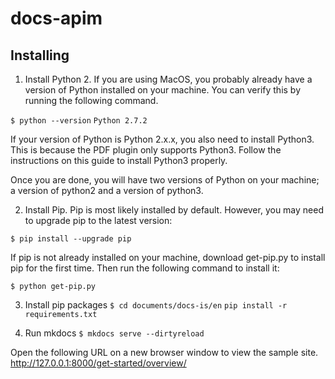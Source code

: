 # docs-apim

## Installing 

1. Install Python 2. 
If you are using MacOS, you probably already have a version of Python installed on your machine. You can verify this by running the following command.

`$ python --version`
`Python 2.7.2`


If your version of Python is Python 2.x.x, you also need to install Python3. This is because the PDF plugin only supports Python3. Follow the instructions on this guide to install Python3 properly. 

Once you are done, you will have two versions of Python on your machine; a version of python2 and a version of python3. 


2. Install Pip. 
Pip is most likely installed by default. However, you may need to upgrade pip to the latest version:

`$ pip install --upgrade pip`

If pip is not already installed on your machine, download get-pip.py to install pip for the first time. Then run the following command to install it:

`$ python get-pip.py`

3. Install pip packages
`$ cd documents/docs-is/en`
`pip install -r requirements.txt`

4. Run mkdocs 
`$ mkdocs serve --dirtyreload`
  
  Open the following URL on a new browser window to view the sample site. 
http://127.0.0.1:8000/get-started/overview/
